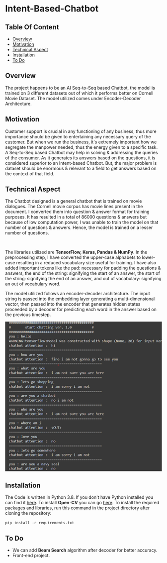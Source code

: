 # Intent-Based-Chatbot

## Table Of Content

- [Overview](#overview)
- [Motivation](#motivation)
- [Technical Aspect](#technical-aspect)
- [Installation](#installation)
- [To Do](#to-do)

## Overview

The project happens to be an AI Seq-to-Seq based Chatbot,  the model is trained on 3 different datasets out of which it performs better on Cornell Movie Dataset. The model utilized comes under Encoder-Decoder Architecture. 

## Motivation

Customer support is crucial in any functioning of any business, thus more importance should be given to entertaining any necessary query of the customer. But when we run the business, it's extremely important how we segregate the manpower needed, thus the energy given to a specific task. A Seq-to-Seq based Chatbot may help in solving & addressing the queries of the consumer. As it generates its answers based on the questions, it is considered superior to an Intent-based Chatbot. But, the major problem is dataset should be enormous & relevant to a field to get answers based on the context of that field.


## Technical Aspect 

The Chatbot designed is a general chatbot that is trained on movie dialogues. The Cornell movie corpus has movie lines present in the document. I converted them into question & answer format for training purposes. It has resulted in a total of 86000 questions & answers but because of low computation power, I was unable to train the model on that number of questions & answers. Hence, the model is trained on a lesser number of questions. 

![]()

The libraries utilized are **TensorFlow, Keras, Pandas & NumPy**.  In the preprocessing step, I have converted the upper-case alphabets to lower-case resulting in a reduced vocabulary size useful for training. I have also added important tokens like the pad: necessary for padding the questions & answers, the end of the string: signifying the start of an answer, the start of the string: signifying the end of an answer, and out of vocabulary: signifying an out of vocabulary word. 

The model utilized follows an encoder-decoder architecture. The input string is passed into the embedding layer generating a multi-dimensional vector, then passed into the encoder that generates hidden states proceeded by a decoder for predicting each word in the answer based on the previous timestep.

![](https://github.com/gauravshipurkar/Seq2Seq-Chatbot/blob/main/Result.png)

## Installation

The Code is written in Python 3.8. If you don't have Python installed you can find it [here](https://www.python.org/downloads/release/python-380). To install **Open-CV** you can go [here](https://opencv.org/). To install the required packages and libraries, run this command in the project directory after cloning the repository:

```
pip install -r requirements.txt

```

## To Do

- We can add **Beam Search** algorithm after decoder for better accuracy.
- Front-end project.
